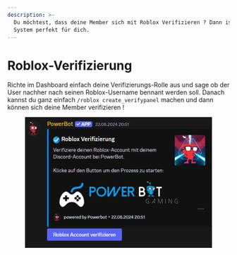 ```yaml
---
description: >-
  Du möchtest, dass deine Member sich mit Roblox Verifizieren ? Dann ist das
  System perfekt für dich.
---
```


# Roblox-Verifizierung

Richte im Dashboard einfach deine Verifizierungs-Rolle aus und sage ob der User nachher nach seinen Roblox-Username bennant werden soll. Danach kannst du ganz einfach `/roblox create_verifypanel` machen und dann können sich deine Member verifizieren !

<figure><img src="../.gitbook/assets/roblox_verify.png" alt=""><figcaption></figcaption></figure>
